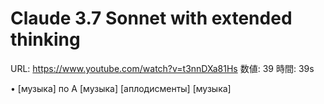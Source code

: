 # Claude 3.7 Sonnet with extended thinking

URL: https://www.youtube.com/watch?v=t3nnDXa81Hs
数値: 39
時間: 39s

• [музыка] по A [музыка] [аплодисменты] [музыка]